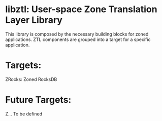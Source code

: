 # libztl: User-space Zone Translation Layer Library

This library is composed by the necessary building blocks for
zoned applications. ZTL components are grouped into a target for
a specific application.

# Targets:

ZRocks: Zoned RocksDB

# Future Targets:

Z... To be defined
